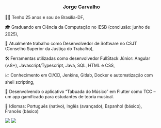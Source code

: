 <!-- markdownlint-disable MD033 MD041 --> <h3 align="center">Jorge Carvalho</h3>
👨🏻 Tenho 25 anos e sou de Brasília-DF,

🎓 Graduando em Ciência da Computação no IESB (conclusão: junho de 2025),

💼 Atualmente trabalho como Desenvolvedor de Software no CSJT (Conselho Superior da Justiça do Trabalho),

🛠️ Ferramentas utilizadas como desenvolvedor FullStack Júnior: Angular (v.8+), Javascript/Typescript, Java, SQL, HTML e CSS,

📈 Conhecimento em CI/CD, Jenkins, Gitlab, Docker e automatização com shell scripting,

📱 Desenvolvendo o aplicativo “Tabuada do Músico” em Flutter como TCC – um app gamificado para estudantes de teoria musical.

💬 Idiomas: Português (nativo), Inglês (avançado), Espanhol (básico), Francês (básico)

<a href = "mailto:rc.jorgeaugusto@gmail.com"><img src="https://img.shields.io/badge/-Gmail-%23333?style=for-the-badge&logo=gmail&logoColor=white" target="_blank"></a> <a href="https://www.linkedin.com/in/jorge-carvalho-492003305/" target="_blank"><img src="https://img.shields.io/badge/-LinkedIn-%230077B5?style=for-the-badge&logo=linkedin&logoColor=white" target="_blank"></a>
